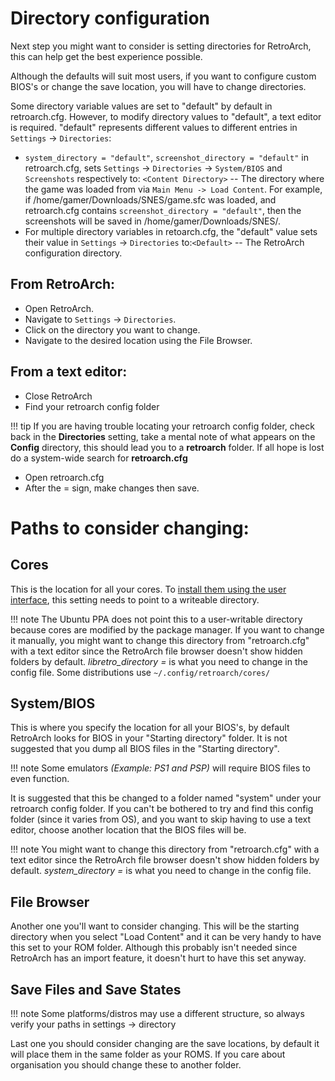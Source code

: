 # Directory configuration

Next step you might want to consider is setting directories for RetroArch, this can help get the best experience possible.

Although the defaults will suit most users, if you want to configure custom BIOS's or change the save location, you will have to change directories.

Some directory variable values are set to "default" by default in retroarch.cfg. However, to modify directory values to "default", a text editor is required. "default" represents different values to different entries in `Settings` -> `Directories`:
- `system_directory = "default"`, `screenshot_directory = "default"` in retroarch.cfg, sets `Settings` -> `Directories` -> `System/BIOS` and `Screenshots` respectively to: `<Content Directory>` -- The directory where the game was loaded from via `Main Menu -> Load Content`. For example, if /home/gamer/Downloads/SNES/game.sfc was loaded, and retroarch.cfg contains `screenshot_directory = "default"`, then the screenshots will be saved in /home/gamer/Downloads/SNES/.
- For multiple directory variables in retoarch.cfg, the "default" value sets their value in `Settings` -> `Directories` to:`<Default>` -- The RetroArch configuration directory.

## From RetroArch:

- Open RetroArch.
- Navigate to `Settings` -> `Directories`.
- Click on the directory you want to change.
- Navigate to the desired location using the File Browser.

## From a text editor:

- Close RetroArch
- Find your retroarch config folder

!!! tip
    If you are having trouble locating your retroarch config folder, check back in the **Directories** setting, take a mental note of what appears on the **Config** directory, this should lead you to a **retroarch** folder. If all hope is lost do a system-wide search for **retroarch.cfg**

- Open retroarch.cfg
- After the = sign, make changes then save.

# Paths to consider changing:

## Cores

This is the location for all your cores. To [install them using the user interface](download-cores.md#installing-cores-through-retroarch-interface), this setting needs to point to a writeable directory.

!!! note
    The Ubuntu PPA does not point this to a user-writable directory because cores are modified by the package manager. If you want to change it manually, you might want to change this directory from "retroarch.cfg" with a text editor since the RetroArch file browser doesn't show hidden folders by default. *libretro_directory =* is what you need to change in the config file. Some distributions use `~/.config/retroarch/cores/`

## System/BIOS

This is where you specify the location for all your BIOS's, by default RetroArch looks for BIOS in your "Starting directory" folder. It is not suggested that you dump all BIOS files in the "Starting directory".

!!! note
    Some emulators *(Example: PS1 and PSP)* will require BIOS files to even function.

It is suggested that this be changed to a folder named "system" under your retroarch config folder. If you can't be bothered to try and find this config folder (since it varies from OS), and you want to skip having to use a text editor, choose another location that the BIOS files will be.

!!! note
    You might want to change this directory from "retroarch.cfg" with a text editor since the RetroArch file browser doesn't show hidden folders by default. *system_directory =* is what you need to change in the config file.

## File Browser

Another one you'll want to consider changing. This will be the starting directory when you select "Load Content" and it can be very handy to have this set to your ROM folder. Although this probably isn't needed since RetroArch has an import feature, it doesn't hurt to have this set anyway.

## Save Files and Save States

!!! note
    Some platforms/distros may use a different structure, so always verify your paths in settings -> directory

Last one you should consider changing are the save locations, by default it will place them in the same folder as your ROMS. If you care about organisation you should change these to another folder.
